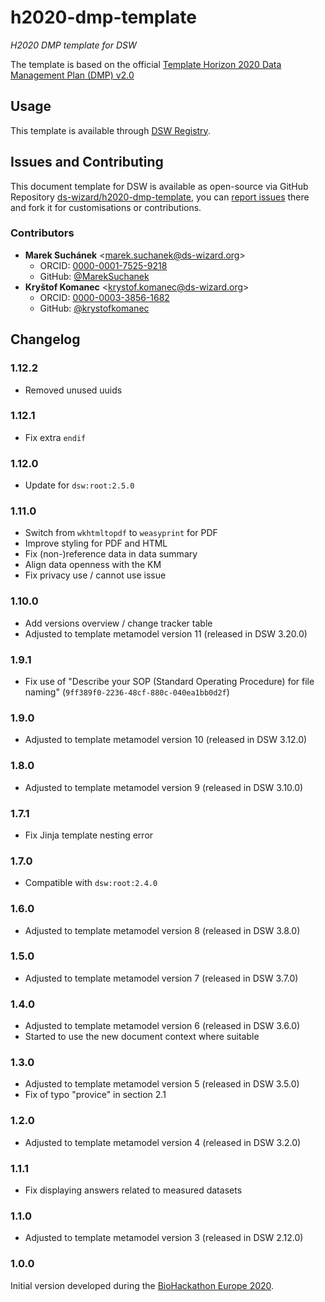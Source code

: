 # h2020-dmp-template

*H2020 DMP template for DSW*

The template is based on the official [Template Horizon 2020 Data Management Plan (DMP) v2.0](https://ec.europa.eu/research/participants/data/ref/h2020/other/gm/reporting/h2020-tpl-oa-data-mgt-plan-annotated_en.pdf)


## Usage

This template is available through [DSW Registry](https://registry.ds-wizard.org/templates).


## Issues and Contributing

This document template for DSW is available as open-source via GitHub Repository [ds-wizard/h2020-dmp-template](https://github.com/ds-wizard/h2020-dmp-template), you can [report issues](https://github.com/ds-wizard/h2020-dmp-template/issues) there and fork it for customisations or contributions.


### Contributors

* **Marek Suchánek** <[marek.suchanek@ds-wizard.org](mailto:marek.suchanek@ds-wizard.org)>
  * ORCID: [0000-0001-7525-9218](https://orcid.org/0000-0001-7525-9218)
  * GitHub: [@MarekSuchanek](https://github.com/MarekSuchanek)
* **Kryštof Komanec** <[krystof.komanec@ds-wizard.org](mailto:krystof.komanec@ds-wizard.org)>
  * ORCID: [0000-0003-3856-1682](https://orcid.org/0000-0003-3856-1682)
  * GitHub: [@krystofkomanec](https://github.com/krystofkomanec)


## Changelog

### 1.12.2

- Removed unused uuids

### 1.12.1

- Fix extra `endif`

### 1.12.0

- Update for `dsw:root:2.5.0`

### 1.11.0

- Switch from `wkhtmltopdf` to `weasyprint` for PDF
- Improve styling for PDF and HTML
- Fix (non-)reference data in data summary
- Align data openness with the KM
- Fix privacy use / cannot use issue

### 1.10.0

- Add versions overview / change tracker table
- Adjusted to template metamodel version 11 (released in DSW 3.20.0)

### 1.9.1

- Fix use of "Describe your SOP (Standard Operating Procedure) for file naming" (`9ff389f0-2236-48cf-880c-040ea1bb0d2f`)

### 1.9.0

- Adjusted to template metamodel version 10 (released in DSW 3.12.0)

### 1.8.0

- Adjusted to template metamodel version 9 (released in DSW 3.10.0)

### 1.7.1

- Fix Jinja template nesting error

### 1.7.0

- Compatible with `dsw:root:2.4.0`

### 1.6.0

- Adjusted to template metamodel version 8 (released in DSW 3.8.0)

### 1.5.0

- Adjusted to template metamodel version 7 (released in DSW 3.7.0)

### 1.4.0

- Adjusted to template metamodel version 6 (released in DSW 3.6.0)
- Started to use the new document context where suitable

### 1.3.0

- Adjusted to template metamodel version 5 (released in DSW 3.5.0)
- Fix of typo "provice" in section 2.1

### 1.2.0

- Adjusted to template metamodel version 4 (released in DSW 3.2.0)

### 1.1.1

- Fix displaying answers related to measured datasets

### 1.1.0

- Adjusted to template metamodel version 3 (released in DSW 2.12.0)

### 1.0.0

Initial version developed during the [BioHackathon Europe 2020](https://www.biohackathon-europe.org).


